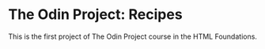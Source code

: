 # The Odin Project: Recipes

This is the first project of The Odin Project course in the HTML Foundations.